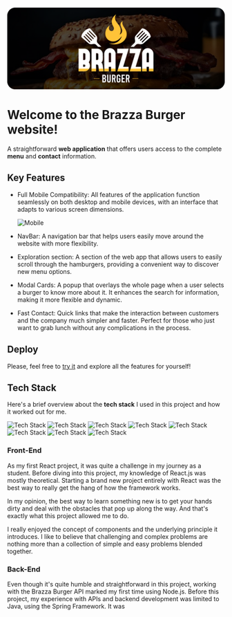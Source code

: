![Banner](./src/banner.png)

# Welcome to the **Brazza Burger** website!

A straightforward **web application** that offers users access to the complete **menu** and **contact** information.

## Key Features

- Full Mobile Compatibility: All features of the application function seamlessly on both desktop and mobile devices, with an interface that adapts to various screen dimensions.
  
  ![Mobile](./src/mobile.gif)

- NavBar: A navigation bar that helps users easily move around the website with more flexibility.

- Exploration section: A section of the web app that allows users to easily scroll through the hamburgers, providing a convenient way to discover new menu options.

- Modal Cards: A popup that overlays the whole page when a user selects a burger to know more about it. It enhances the search for information, making it more flexible and dynamic.

- Fast Contact: Quick links that make the interaction between customers and the company much simpler and faster. Perfect for those who just want to grab lunch without any complications in the process.

## Deploy

Please, feel free to [try it](https://brazzaburger.netlify.app/) and explore all the features for yourself!

## Tech Stack

Here's a brief overview about the **tech stack** I used in this project and how it worked out for me.

![Tech Stack](https://user-images.githubusercontent.com/25181517/117447155-6a868a00-af3d-11eb-9cfe-245df15c9f3f.png)
![Tech Stack](https://user-images.githubusercontent.com/25181517/183897015-94a058a6-b86e-4e42-a37f-bf92061753e5.png)
![Tech Stack](https://user-images.githubusercontent.com/25181517/183568594-85e280a7-0d7e-4d1a-9028-c8c2209e073c.png)
![Tech Stack](https://user-images.githubusercontent.com/25181517/183896128-ec99105a-ec1a-4d85-b08b-1aa1620b2046.png)
![Tech Stack](https://user-images.githubusercontent.com/25181517/183896132-54262f2e-6d98-41e3-8888-e40ab5a17326.png)
![Tech Stack](https://user-images.githubusercontent.com/25181517/192108891-d86b6220-e232-423a-bf5f-90903e6887c3.png)
![Tech Stack](https://user-images.githubusercontent.com/25181517/192158954-f88b5814-d510-4564-b285-dff7d6400dad.png)
![Tech Stack](https://user-images.githubusercontent.com/25181517/183898674-75a4a1b1-f960-4ea9-abcb-637170a00a75.png)

### Front-End

As my first React project, it was quite a challenge in my journey as a student. Before diving into this project, my knowledge of React.js was mostly theoretical. Starting a brand new project entirely with React was the best way to really get the hang of how the framework works.

In my opinion, the best way to learn something new is to get your hands dirty and deal  with the obstacles that pop up along the way. And that's exactly what this project allowed me to do.

I really enjoyed the concept of components and the underlying principle it introduces. I like to believe that challenging and complex problems are nothing more than a collection of simple and easy problems blended together.

### Back-End

Even though it's quite humble and straightforward in this project, working with the Brazza Burger API marked my first time using Node.js. Before this project, my experience with APIs and backend development was limited to Java, using the Spring Framework. It was
